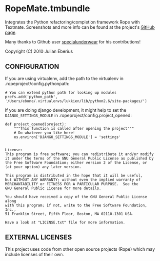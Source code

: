 **RopeMate.tmbundle**
===========================

Integrates the Python refactoring/completion framework Rope with Textmate.
Screenshots and more info can be found at the project's [GitHub page](http://specialunderwear.github.com/RopeMate.tmbundle/).

Many thanks to Github user [specialunderwear](http://github.com/specialunderwear) for his contributions!

Copyright (C) 2010 Julian Eberius

CONFIGURATION
-------------

If you are using virtualenv, add the path to the virtualenv in .ropeproject/config.pythonpath:

    # You can extend python path for looking up modules
    prefs.add('python_path', '/Users/ebone/.virtualenvs/lukkien/lib/python2.6/site-packages/')

If you are doing django development, it might help to set the `DJANGO_SETTINGS_MODULE` in .ropeproject/config.project_opened:

    def project_opened(project):
        """This function is called after opening the project"""
        # Do whatever you like here!
        os.environ['DJANGO_SETTINGS_MODULE'] = 'settings'


    License: 
    This program is free software; you can redistribute it and/or modify
    it under the terms of the GNU General Public License as published by
    the Free Software Foundation; either version 2 of the License, or
    (at your option) any later version.

    This program is distributed in the hope that it will be useful,
    but WITHOUT ANY WARRANTY; without even the implied warranty of
    MERCHANTABILITY or FITNESS FOR A PARTICULAR PURPOSE.  See the
    GNU General Public License for more details.

    You should have received a copy of the GNU General Public License along
    with this program; if not, write to the Free Software Foundation, Inc.,
    51 Franklin Street, Fifth Floor, Boston, MA 02110-1301 USA.

    Have a look at "LICENSE.txt" file for more information.

EXTERNAL LICENSES
-----------------
This project uses code from other open source projects (Rope) 
which may include licenses of their own.